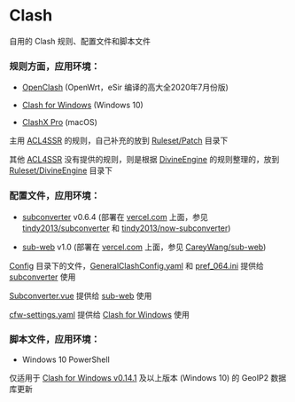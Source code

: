 # Clash
自用的 Clash 规则、配置文件和脚本文件

### 规则方面，应用环境：
- [OpenClash](https://github.com/vernesong/OpenClash/tree/master) (OpenWrt，eSir 编译的高大全2020年7月份版)

- [Clash for Windows](https://github.com/Fndroid/clash_for_windows_pkg) (Windows 10)

- [ClashX Pro](https://install.appcenter.ms/users/clashx/apps/clashx-pro/distribution_groups/public) (macOS)

主用 [ACL4SSR](https://github.com/ACL4SSR/ACL4SSR) 的规则，自己补充的放到 [Ruleset/Patch](https://github.com/BlueGrave/Clash/tree/master/Ruleset/Patch) 目录下

其他 [ACL4SSR](https://github.com/ACL4SSR/ACL4SSR) 没有提供的规则，则是根据 [DivineEngine](https://github.com/DivineEngine/Profiles) 的规则整理的，放到 [Ruleset/DivineEngine](https://github.com/BlueGrave/Clash/tree/master/Ruleset/DivineEngine) 目录下

### 配置文件，应用环境：
- [subconverter](https://github.com/tindy2013/subconverter) v0.6.4 (部署在 [vercel.com](https://vercel.com) 上面，参见 [tindy2013/subconverter](https://github.com/tindy2013/subconverter) 和 [tindy2013/now-subconverter](https://github.com/tindy2013/now-subconverter))

- [sub-web](https://github.com/CareyWang/sub-web) v1.0 (部署在 [vercel.com](https://vercel.com) 上面，参见 [CareyWang/sub-web](https://github.com/CareyWang/sub-web))

[Config](https://github.com/BlueGrave/Clash/tree/master/Config) 目录下的文件，[GeneralClashConfig.yaml](https://github.com/BlueGrave/Clash/blob/master/GeneralClashConfig.yaml) 和 [pref_064.ini](https://github.com/BlueGrave/Clash/blob/master/pref_064.ini) 提供给 [subconverter](https://github.com/tindy2013/subconverter) 使用

[Subconverter.vue](https://github.com/BlueGrave/Clash/blob/master/Subconverter.vue) 提供给 [sub-web](https://github.com/CareyWang/sub-web) 使用

[cfw-settings.yaml](https://github.com/BlueGrave/Clash/blob/master/cfw-settings.yaml) 提供给 [Clash for Windows](https://github.com/Fndroid/clash_for_windows_pkg) 使用

### 脚本文件，应用环境：
- Windows 10 PowerShell

仅适用于 [Clash for Windows v0.14.1](https://github.com/Fndroid/clash_for_windows_pkg/releases) 及以上版本 (Windows 10) 的 GeoIP2 数据库更新